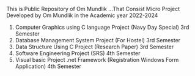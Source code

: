 This is Public Repository of Om Mundlik ...That Consist Micro Project Developed by Om Mundlik in the Academic year 2022-2024

1. Computer Graphics using C language Project (Navy Day Special)                 3rd Semester
2. Database Management System Project  (For Hostel)                              3rd Semester
3. Data Structure Using C Project  (Research Paper)                              3rd Semester
4. Software Engineering Project (SRS)                                            4th Semester
5. Visual basic Project .net Framework  (Registration Windows Form Application)  4th Semester
